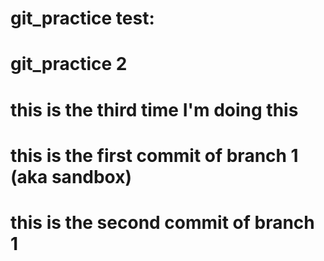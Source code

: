 # git_practice test:
# git_practice 2
# this is the third time I'm doing this

# this is the first commit of branch 1 (aka sandbox) 
# this is the second commit of branch 1
